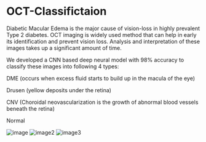 # OCT-Classifictaion
Diabetic Macular Edema is the major cause of vision-loss in highly prevalent Type 2 diabetes. OCT imaging is widely used method that can help in early its identification and prevent vision loss. Analysis and interpretation of these images takes up a significant amount of time.

We developed a CNN based deep neural model with 98% accuracy to classify these images into following 4 types:

DME (occurs when excess fluid starts to build up in the macula of the eye)

Drusen (yellow deposits under the retina)

CNV (Choroidal neovascularization is the growth of abnormal blood vessels beneath the retina)

Normal

![image](https://github.com/rishi056/OCT-Classifictaion/assets/111279699/23fb5063-c22a-45e5-a2ab-32e32e24d9db)
![image2](https://github.com/rishi056/OCT-Classifictaion/assets/111279699/e63a15bd-fa15-4409-b516-badca35b1352)
![image3](https://github.com/rishi056/OCT-Classifictaion/assets/111279699/e9d3ac44-49b5-4af1-af99-d4c01b2d9e1d)
